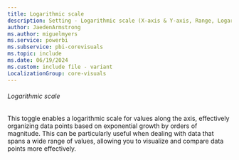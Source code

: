 ```yaml
---
title: Logarithmic scale
description: Setting - Logarithmic scale (X-axis & Y-axis, Range, Logarithmic scale)
author: JaedenArmstrong
ms.author: miguelmyers
ms.service: powerbi
ms.subservice: pbi-corevisuals
ms.topic: include
ms.date: 06/19/2024
ms.custom: include file - variant
LocalizationGroup: core-visuals
---
```

###### Logarithmic scale
This toggle enables a logarithmic scale for values along the axis, effectively organizing data points based on exponential growth by orders of magnitude. This can be particularly useful when dealing with data that spans a wide range of values, allowing you to visualize and compare data points more effectively.
